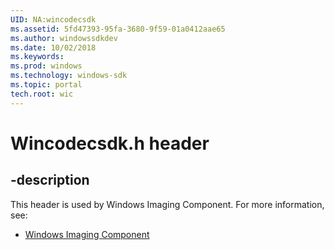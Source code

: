 ```yaml
---
UID: NA:wincodecsdk
ms.assetid: 5fd47393-95fa-3680-9f59-01a0412aae65
ms.author: windowssdkdev
ms.date: 10/02/2018
ms.keywords: 
ms.prod: windows
ms.technology: windows-sdk
ms.topic: portal
tech.root: wic
---
```


# Wincodecsdk.h header


## -description


This header is used by Windows Imaging Component. For more information, see:

- [Windows Imaging Component](../_wic)
